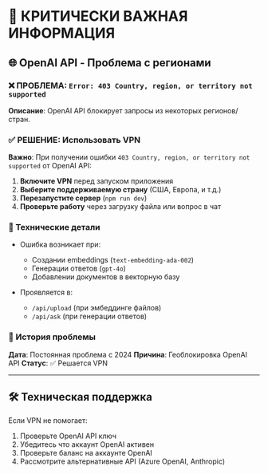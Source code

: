# 🚨 КРИТИЧЕСКИ ВАЖНАЯ ИНФОРМАЦИЯ

## 🌐 OpenAI API - Проблема с регионами

### ❌ **ПРОБЛЕМА**: `Error: 403 Country, region, or territory not supported`

**Описание**: OpenAI API блокирует запросы из некоторых регионов/стран.

### ✅ **РЕШЕНИЕ**: Использовать VPN

**Важно**: При получении ошибки `403 Country, region, or territory not supported` от OpenAI API:

1. **Включите VPN** перед запуском приложения
2. **Выберите поддерживаемую страну** (США, Европа, и т.д.)
3. **Перезапустите сервер** (`npm run dev`)
4. **Проверьте работу** через загрузку файла или вопрос в чат

### 🔧 Технические детали

- Ошибка возникает при:
  - Создании embeddings (`text-embedding-ada-002`)
  - Генерации ответов (`gpt-4o`)
  - Добавлении документов в векторную базу

- Проявляется в:
  - `/api/upload` (при эмбеддинге файлов)
  - `/api/ask` (при генерации ответов)

### 📝 История проблемы

**Дата**: Постоянная проблема с 2024
**Причина**: Геоблокировка OpenAI API
**Статус**: ✅ Решается VPN

---

## 🛠️ Техническая поддержка

Если VPN не помогает:
1. Проверьте OpenAI API ключ
2. Убедитесь что аккаунт OpenAI активен
3. Проверьте баланс на аккаунте OpenAI
4. Рассмотрите альтернативные API (Azure OpenAI, Anthropic)